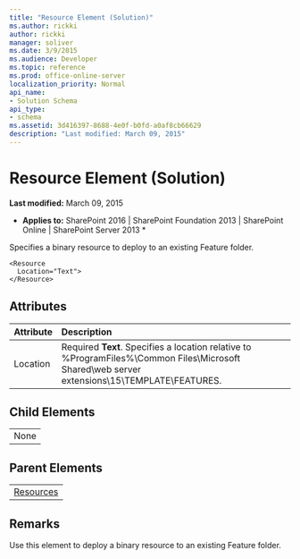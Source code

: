 ```yaml
---
title: "Resource Element (Solution)"
ms.author: rickki
author: rickki
manager: soliver
ms.date: 3/9/2015
ms.audience: Developer
ms.topic: reference
ms.prod: office-online-server
localization_priority: Normal
api_name:
- Solution Schema
api_type:
- schema
ms.assetid: 3d416397-8688-4e0f-b0fd-a0af8cb66629
description: "Last modified: March 09, 2015"
---
```


# Resource Element (Solution)

 **Last modified:** March 09, 2015 
  
 * **Applies to:** SharePoint 2016 | SharePoint Foundation 2013 | SharePoint Online | SharePoint Server 2013 * 
  
Specifies a binary resource to deploy to an existing Feature folder.
  
```
<Resource
  Location="Text">
</Resource>
```

## Attributes

|**Attribute**|**Description**|
|:-----|:-----|
|Location  <br/> |Required **Text**. Specifies a location relative to %ProgramFiles%\Common Files\Microsoft Shared\web server extensions\15\TEMPLATE\FEATURES.  <br/> |
   
## Child Elements

||
|:-----|
|None |
   
## Parent Elements

||
|:-----|
|[Resources](resources-element-solution.md)|
   
## Remarks

Use this element to deploy a binary resource to an existing Feature folder.
  

